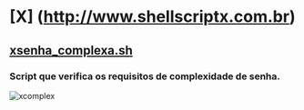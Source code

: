# [X] (http://www.shellscriptx.com.br)

## [xsenha_complexa.sh](https://github.com/shellscriptx/X/blob/master/xsenha_complexa.sh)
### Script que verifica os requisitos de complexidade de senha.

![xcomplex](https://4.bp.blogspot.com/-bCSoYHRTsaI/WD4Nbm9quZI/AAAAAAAAIC8/_Up90k5KlH4kiUgvDY54JO9kg2zD29jDACLcB/s1600/complex.png)

